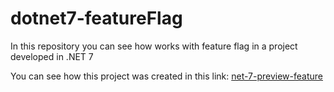 # dotnet7-featureFlag
In this repository you can see how works with feature flag in a project developed in .NET 7

You can see how this project was created in this link: [net-7-preview-feature](https://dev.to/programadriano/net-7-preview-feature-flags-57g1)

